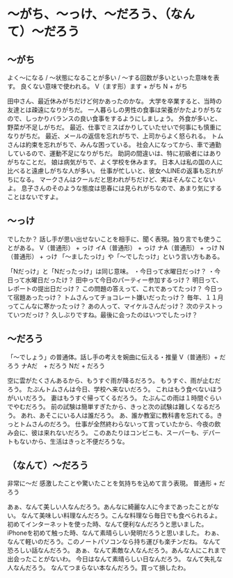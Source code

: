 # 〜がち、〜っけ、〜だろう、（なんて）〜だろう


## 〜がち
よく～になる / ～状態になることが多い / ～する回数が多いといった意味を表す。 良くない意味で使われる。
V（ます形）ます + がち N + がち

田中さん、最近休みがちだけど何かあったのかな。
大学を卒業すると、当時の友達とは疎遠になりがちだ。
一人暮らしの男性の食事は栄養がかたよりがちなので、しっかりバランスの良い食事をするようにしましょう。
外食が多いと、野菜が不足しがちだ。
最近、仕事でミスばかりしていたせいで何事にも慎重になりがちだ。
最近、メールの返信を忘れがちで、上司からよく怒られる。
トムさんは約束を忘れがちで、みんな困っている。
社会人になってから、車で通勤しているので、運動不足になりがちだ。
助詞の間違いは、特に初級者にはありがちなことだ。
娘は病気がちで、よく学校を休みます。
日本人は私の国の人に比べると遠慮しがちな人が多い。
仕事が忙しいと、彼女へLINEの返事も忘れがちになる。
マークさんはクールだと思われがちだけど、実はそんなことないよ。
息子さんのそのような態度は思春には見られがちなので、あまり気にすることはないですよ。


## 〜っけ
でしたか？ 話し手が思い出せないことを相手に、聞く表現。独り言でも使うことがある。
V（普通形） + っけ イA（普通形） + っけ ナA（普通形） + っけ N（普通形） + っけ   「〜ましたっけ」や「〜でしたっけ」という言い方もある。

「Nだっけ」と「Nだったっけ」は同じ意味。  ・今日って水曜日だっけ？ ・今日って水曜日だったけ？
田中って今日のパーティー参加するっけ？
明日って、レポートの提出日だっけ？
この問題の答えって、これであってたっけ？
今日って宿題あったっけ？
トムさんってチョコレート嫌いだったっけ？
毎年、１１月ってこんなに寒かったっけ？
あの人って、マイケルさんだっけ？
次のテストっていつだっけ？
久しぶりですね。最後に会ったのはいつでしたっけ？




## 〜だろう
「〜でしょう」の普通体。話し手の考えを婉曲に伝える・推量
V（普通形）+ だろう ナAだ　+ だろう Nだ + だろう

空に雲がたくさんあるから、もうすぐ雨が降るだろう。
もうすぐ、雨が止むだろう。
たぶんトムさんは今日、学校へ来ないだろう。
これはもう食べないほうがいいだろう。
妻はもうすぐ帰ってくるだろう。
たぶんこの雨は１時間ぐらいでやむだろう。
前の試験は簡単すぎたから、きっと次の試験は難しくなるだろう。
あれ、あそこにいる人は誰だろう。
あ、誰か教室に教科書を忘れてる。きっとトムさんのだろう。
仕事が全然終わらないって言っていたから、今夜の飲み会に、彼は来れないだろう。
このあたりはコンビニも、スーパーも、デパートもないから、生活はきっと不便だろうな。
## （なんて）〜だろう
非常に〜だ 感激したことや驚いたことを気持ちを込めて言う表現。
普通形 + だろう

あぁ、なんて美しい人なんだろう。あんなに綺麗な人に今まであったことがない。
なんて美味しい料理なんだろう。こんな料理なら毎日でも食べられるよ。
初めてインターネットを使った時、なんて便利なんだろうと思いました。
iPhoneを初めて触った時、なんて素晴らしい発明だろうと思いました。
わぁ、なんて軽いのだろう。このノートパソコンなら持ち運びも楽チンだね。
なんて恐ろしい話なんだろう。
あぁ、なんて素敵な人なんだろう。あんな人にこれまで出会ったことがないわ。
今日はなんて素晴らしい日なんだろう。
なんて失礼な人なんだろう。
なんてつまらない本なんだろう。買って損したわ。

